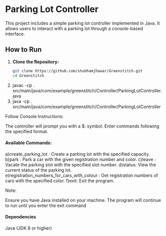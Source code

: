 # Parking Lot Controller

This project includes a simple parking lot controller implemented in Java. It allows users to interact with a parking lot through a console-based interface.

## How to Run

1. **Clone the Repository:**
   ```bash
   git clone https://github.com/shubhamjhawar/Greenstitch.git
   cd Greenstitch

2.  javac -cp . src/main/java/com/example/greenstitch/Controller/ParkingLotController.java
3.  java -cp . src/main/java/com/example/greenstitch/Controller/ParkingLotController

Follow Console Instructions:

The controller will prompt you with a $: symbol.
Enter commands following the specified format.
#### Available Commands:

  a)create_parking_lot <capacity>: Create a parking lot with the specified capacity.
  b)park <registrationNumber> <color>: Park a car with the given registration number and color.
  c)leave <slotNumber>: Vacate the parking slot with the specified slot number.
  d)status: View the current status of the parking lot.
  e)registration_numbers_for_cars_with_colour <color>: Get registration numbers of cars with the specified color.
  f)exit: Exit the program.
   
Note:

Ensure you have Java installed on your machine.
The program will continue to run until you enter the exit command

#### Dependencies
Java (JDK 8 or higher)

